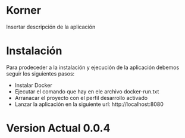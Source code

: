 # Korner
Insertar descripción de la aplicación
# Instalación
Para prodeceder a la instalación y ejecución de la aplicación debemos seguir los siguientes pasos:
- Instalar Docker
- Ejecutar el comando que hay en ele archivo docker-run.txt
- Arranacar el proyecto con el perfil desarrollo activado
- Lanzar la aplicación en la siguiente url: http://localhost:8080
# Version Actual 0.0.4

